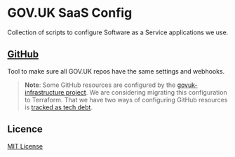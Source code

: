 # GOV.UK SaaS Config

Collection of scripts to configure Software as a Service applications we use.

## [GitHub](/github)

Tool to make sure all GOV.UK repos have the same settings and webhooks.

> **Note**: Some GitHub resources are configured by the [govuk-infrastructure project](https://github.com/alphagov/govuk-infrastructure/blob/main/terraform/deployments/github/README.md). We are considering migrating this configuration to
> Terraform. That we have two ways of configuring GitHub resources is [tracked as tech debt](https://trello.com/c/mojlsebq/226-we-have-two-tools-for-managing-github-resources).

## Licence

[MIT License](LICENCE)

